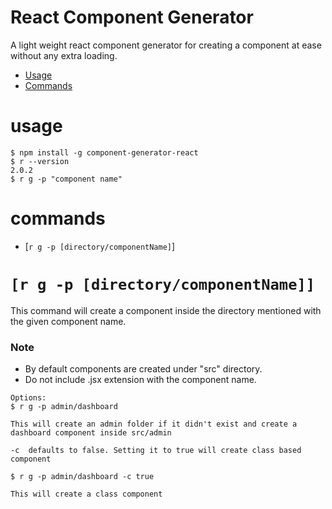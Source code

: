 React Component Generator
====

A light weight react component generator for creating a component at ease without any extra loading. 


* [Usage](#usage)
* [Commands](#commands)

# usage

```sh-session
$ npm install -g component-generator-react
$ r --version
2.0.2
$ r g -p "component name"
```
# commands

* [`r g -p [directory/componentName]`]

# `[r g -p [directory/componentName]]`

This command will create a component inside the directory mentioned with the given component name.

### Note
* By default components are created under "src" directory.
* Do not include .jsx extension with the component name. 
  
```
Options: 
$ r g -p admin/dashboard

This will create an admin folder if it didn't exist and create a dashboard component inside src/admin

-c  defaults to false. Setting it to true will create class based component

$ r g -p admin/dashboard -c true

This will create a class component
```

  

